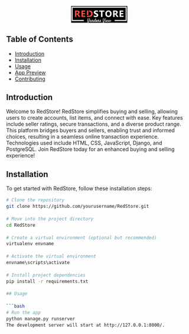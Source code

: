 <div align="center">
    <img width="30%" src="/logo-white1.png">
</div>

## Table of Contents
- [Introduction](#introduction)
- [Installation](#installation)
- [Usage](#usage)
- [App Preview](#app-preview)
- [Contributing](#contributing)

## Introduction

Welcome to RedStore! RedStore simplifies buying and selling, allowing users to create accounts, list items, and connect with ease. Key features include seller ratings, secure transactions, and a diverse product range. This platform bridges buyers and sellers, enabling trust and informed choices, resulting in a seamless online transaction experience. Technologies used include HTML, CSS, JavaScript, Django, and PostgreSQL. Join RedStore today for an enhanced buying and selling experience!

## Installation

To get started with RedStore, follow these installation steps:

```bash
# Clone the repository
git clone https://github.com/yourusername/RedStore.git

# Move into the project directory
cd RedStore

# Create a virtual environment (optional but recommended)
virtualenv envname

# Activate the virtual environment
envname\scripts\activate

# Install project dependencies
pip install -r requirements.txt

## Usage

```bash
# Run the app
python manage.py runserver
The development server will start at http://127.0.0.1:8000/.
